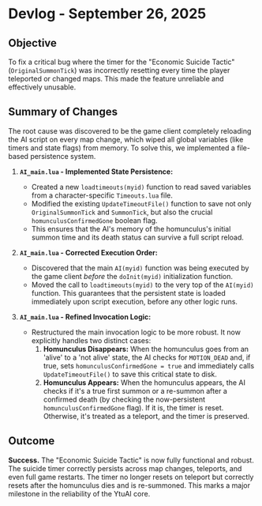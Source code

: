 # Devlog - September 26, 2025

## Objective

To fix a critical bug where the timer for the "Economic Suicide Tactic" (`OriginalSummonTick`) was incorrectly resetting every time the player teleported or changed maps. This made the feature unreliable and effectively unusable.

## Summary of Changes

The root cause was discovered to be the game client completely reloading the AI script on every map change, which wiped all global variables (like timers and state flags) from memory. To solve this, we implemented a file-based persistence system.

1.  **`AI_main.lua` - Implemented State Persistence:**
    *   Created a new `loadtimeouts(myid)` function to read saved variables from a character-specific `Timeouts.lua` file.
    *   Modified the existing `UpdateTimeoutFile()` function to save not only `OriginalSummonTick` and `SummonTick`, but also the crucial `homunculusConfirmedGone` boolean flag.
    *   This ensures that the AI's memory of the homunculus's initial summon time and its death status can survive a full script reload.

2.  **`AI_main.lua` - Corrected Execution Order:**
    *   Discovered that the main `AI(myid)` function was being executed by the game client *before* the `doInit(myid)` initialization function.
    *   Moved the call to `loadtimeouts(myid)` to the very top of the `AI(myid)` function. This guarantees that the persistent state is loaded immediately upon script execution, before any other logic runs.

3.  **`AI_main.lua` - Refined Invocation Logic:**
    *   Restructured the main invocation logic to be more robust. It now explicitly handles two distinct cases:
        1.  **Homunculus Disappears:** When the homunculus goes from an 'alive' to a 'not alive' state, the AI checks for `MOTION_DEAD` and, if true, sets `homunculusConfirmedGone = true` and immediately calls `UpdateTimeoutFile()` to save this critical state to disk.
        2.  **Homunculus Appears:** When the homunculus appears, the AI checks if it's a true first summon or a re-summon after a confirmed death (by checking the now-persistent `homunculusConfirmedGone` flag). If it is, the timer is reset. Otherwise, it's treated as a teleport, and the timer is preserved.

## Outcome

**Success.** The "Economic Suicide Tactic" is now fully functional and robust. The suicide timer correctly persists across map changes, teleports, and even full game restarts. The timer no longer resets on teleport but correctly resets after the homunculus dies and is re-summoned. This marks a major milestone in the reliability of the YtuAI core.


